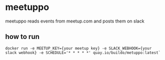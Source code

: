 # meetuppo
meetuppo reads events from meetup.com and posts them on slack

## how to run

```
docker run -e MEETUP_KEY={your meetup key} -e SLACK_WEBHOOK={your slack webhook} -e SCHEDULE='* * * * *' quay.io/buildo/metuppo:latest`
